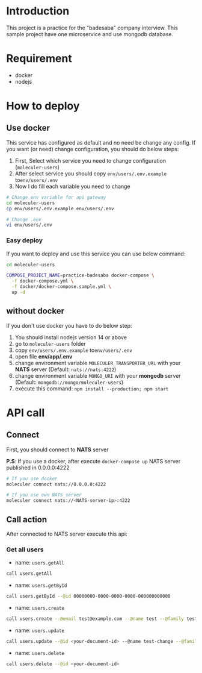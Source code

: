 Introduction
============

This project is a practice for the "badesaba" company interview. This sample project have one microservice and use
mongodb database.

Requirement
===========

* docker
* nodejs

How to deploy
=============

## Use docker

This service has configured as default and no need be change any config. If you want (or need) change configuration, you
should do below steps:

1. First, Select which service you need to change configuration (`moleculer-users`)
2. After select service you should copy `env/users/.env.example` to`env/users/.env`
3. Now I do fill each variable you need to change

```bash
# Change env variable for api gateway
cd moleculer-users
cp env/users/.env.example env/users/.env

# Change .env
vi env/users/.env
```

### Easy deploy

If you want to deploy and use this service you can use below command:

```bash
cd moleculer-users

COMPOSE_PROJECT_NAME=practice-badesaba docker-compose \
  -f docker-compose.yml \
  -f docker/docker-compose.sample.yml \
  up -d
```

## without docker

If you don't use docker you have to do below step:

1. You should install nodejs version 14 or above
2. go to `moleculer-users` folder
3. copy `env/users/.env.example` to`env/users/.env`
4. open file **env/app/.env**
5. change environment variable `MOLECULER_TRANSPORTER_URL` with your **NATS** server (Default: `nats://nats:4222`)
6. change environment variable `MONGO_URI` with your **mongodb** server (Default: `mongodb://mongo/moleculer-users`)
7. execute this command: `npm install --production; npm start`

API call
========

## Connect

First, you should connect to **NATS** server

**P.S**: If you use a docker, after execute `docker-compose up` NATS server published in 0.0.0.0:4222

```bash
# If you use docker
moleculer connect nats://0.0.0.0:4222

# If you use own NATS server
moleculer connect nats://<NATS-server-ip>:4222
```

## Call action

After connected to NATS server execute this api:

### Get all users

* name: `users.getAll`

```bash
call users.getAll
```

* name: `users.getById`

```bash
call users.getById --@id 00000000-0000-0000-0000-000000000000
```

* name: `users.create`

```bash
call users.create --@email test@example.com --@name test --@family test --@age 20 --@info ''
```

* name: `users.update`

```bash
call users.update --@id <your-document-id> --@name test-change --@family test-change --@age 18
```

* name: `users.delete`

```bash
call users.delete --@id <your-document-id>
```
